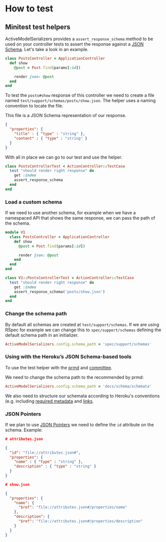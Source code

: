 # How to test

## Minitest test helpers

ActiveModelSerializers provides a `assert_response_schema` method to be used on your controller tests to
assert the response against a [JSON Schema](http://json-schema.org/). Let's take
a look in an example.

```ruby
class PostsController < ApplicationController
  def show
    @post = Post.find(params[:id])

    render json: @post
  end
end
```

To test the `posts#show` response of this controller we need to create a file
named `test/support/schemas/posts/show.json`. The helper uses a naming convention
to locate the file.

This file is a JSON Schema representation of our response.

```json
{
  "properties": {
    "title" : { "type" : "string" },
    "content" : { "type" : "string" }
  }
}
```

With all in place we can go to our test and use the helper.

```ruby
class PostsControllerTest < ActionController::TestCase
  test "should render right response" do
    get :index
    assert_response_schema
  end
end
```

### Load a custom schema

If we need to use another schema, for example when we have a namespaced API that
shows the same response, we can pass the path of the schema.

```ruby
module V1
  class PostsController < ApplicationController
    def show
      @post = Post.find(params[:id])

      render json: @post
    end
  end
end
```

```ruby
class V1::PostsControllerTest < ActionController::TestCase
  test "should render right response" do
    get :index
    assert_response_schema('posts/show.json')
  end
end
```
### Change the schema path

By default all schemas are created at `test/support/schemas`. If we are using
RSpec for example we can change this to `spec/support/schemas` defining the
default schema path in an initializer.

```ruby
ActiveModelSerializers.config.schema_path = 'spec/support/schemas'
```

### Using with the Heroku’s JSON Schema-based tools

To use the test helper with the [prmd](https://github.com/interagent/prmd) and
[committee](https://github.com/interagent/committee).

We need to change the schema path to the recommended by prmd:

```ruby
ActiveModelSerializers.config.schema_path = 'docs/schema/schemata'
```

We also need to structure our schemata according to Heroku's conventions
(e.g. including
[required metadata](https://github.com/interagent/prmd/blob/master/docs/schemata.md#meta-data)
and [links](https://github.com/interagent/prmd/blob/master/docs/schemata.md#links).

### JSON Pointers

If we plan to use [JSON
Pointers](http://spacetelescope.github.io/understanding-json-schema/UnderstandingJSONSchema.pdf) we need to define the `id` attribute on the schema. Example:

```json
# attributes.json

{
  "id": "file://attributes.json#",
  "properties": {
    "name" : { "type" : "string" },
    "description" : { "type" : "string" }
  }
}
```

```json
# show.json

{
  "properties": {
    "name": {
      "$ref": "file://attributes.json#/properties/name"
    },
    "description": {
      "$ref": "file://attributes.json#/properties/description"
    }
  }
}
```
